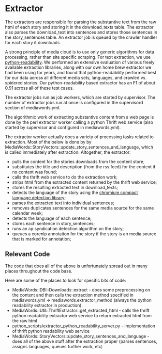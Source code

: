 Extractor
=========

The extractors are responsible for parsing the substantive text from the raw html of each story and storing it in the
download_texts table.  The extractor also parses the download_text into sentences and stores those sentences in the
story_sentences table.  An extractor job is queued by the crawler handler for each story it downloads.

A strong principle of media cloud is to use only generic algorithms for data processing, rather than site specific
scraping.  For text extraction, we use [python-readability](https://github.com/timbertson/python-readability).  We
performed an extensive evaluation of various freely available extraction libraries, along with our own home brew
extractor we had been using for years, and found that python-readability performed best for our data across all
different media sets, languages, and crawled vs. spidered stories.  Our python-readability based extractor has an F1
of about 0.91 across all of these test cases.

The extractor jobs run as job workers, which are started by supervisor.  The number of extractor jobs run at once
is configured in the supervisord section of mediawords.yml.

The algorithmic work of extracting substantive content from a web page is done by the perl extractor worker calling a
python Thrift  web service (also started by supervisor and configured in mediawords.yml).

The extractor worker actually does a variety of processing tasks related to extraction.  Most of the below is done by
by MediaWords::StoryVectors::update_story_sentences_and_language, which is called immediately after extraction.
Altogether, the extractor:

* pulls the content for the stories downloads from the content store;
* substitutes the title and description (from the rss feed) for the content if no content was found;
* calls the thrift web service to do the extraction work;
* strips html from the extracted content returned by the thrift web service;
* stores the resulting extracted text in download_texts;
* detects the language of the story using the [chromium compact language
  detection library](https://github.com/mikemccand/chromium-compact-language-detector);
* parses the extracted text into individual sentences;
* removes duplicates sentences for the same media source for the same calendar week;
* detects the language of each sentence;
* stores each sentence in story_sentences;
* runs an ap syndication detection algorithm on the story;
* queues a corenlp annotation for the story if the story is an media source that is marked for annotation;

Relevant Code
-------------

The code that does all of the above is unfortunately spread out in many places throughout the code base.

Here are some of the places to look for specific bits of code:

* MediaWords::DBI::Downloads::extract - does some preprocessing on the content and then calls
the extraction method specified in mediawords.yml -> mediawords.extractor_method (always the python readability
extractor in production).
* MediaWords::Util::ThriftExtractor::get_extracted_html - calls the thrift python readability extractor web service
to return extracted html from the raw html
* python_scripts/extractor_python_readability_server.py - implementation of thrift python readability web service
* MediaWords::StoryVectors::update_story_sentences_and_language - does all of the above stuff after the extraction
proper (parses sentences, assigns languages, queues further work, etc)
